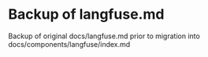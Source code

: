 # Backup of langfuse.md

Backup of original docs/langfuse.md prior to migration into docs/components/langfuse/index.md
